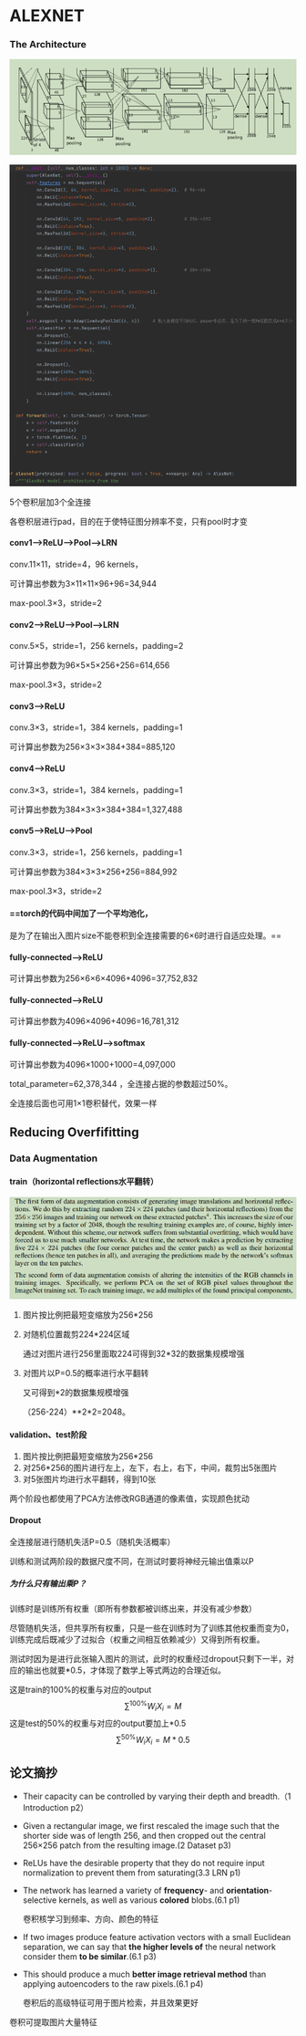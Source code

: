 # ALEXNET

### The Architecture

![image-20220327211041286](https://github.com/SHICUO/Paper-Alexnet/blob/main/notes/alexnet_ar.png)

<img src=".\notes\alexnet_code.png">

5个卷积层加3个全连接

各卷积层进行pad，目的在于使特征图分辨率不变，只有pool时才变

#### conv1-->ReLU-->Pool-->LRN

conv.11×11，stride=4，96 kernels，

可计算出参数为3×11×11×96+96=34,944

max-pool.3×3，stride=2

#### conv2-->ReLU-->Pool-->LRN

conv.5×5，stride=1，256 kernels，padding=2

可计算出参数为96×5×5×256+256=614,656

max-pool.3×3，stride=2

#### conv3-->ReLU

conv.3×3，stride=1，384 kernels，padding=1

可计算出参数为256×3×3×384+384=885,120

#### conv4-->ReLU

conv.3×3，stride=1，384 kernels，padding=1

可计算出参数为384×3×3×384+384=1,327,488

#### conv5-->ReLU-->Pool

conv.3×3，stride=1，256 kernels，padding=1

可计算出参数为384×3×3×256+256=884,992

max-pool.3×3，stride=2

#### ==torch的代码中间加了一个平均池化，

是为了在输出入图片size不能卷积到全连接需要的6×6时进行自适应处理。==

#### fully-connected-->ReLU

可计算出参数为256×6×6×4096+4096=37,752,832

#### fully-connected-->ReLU

可计算出参数为4096×4096+4096=16,781,312

#### fully-connected-->ReLU-->softmax

可计算出参数为4096×1000+1000=4,097,000

total_parameter=62,378,344 ，全连接占据的参数超过50%。

全连接后面也可用1×1卷积替代，效果一样

## **Reducing Overfifitting**

### **Data Augmentation**

#### train（horizontal reflections水平翻转）

![image-20220327222104970](.\notes\data_.png)

1. 图片按比例把最短变缩放为256\*256

2. 对随机位置裁剪224\*224区域

   通过对图片进行256里面取224可得到32\*32的数据集规模增强

3. 对图片以P=0.5的概率进行水平翻转

   又可得到\*2的数据集规模增强

   （256-224）\*\*2\*2=2048。

#### validation、test阶段

1. 图片按比例把最短变缩放为256\*256
2. 对256\*256的图片进行左上，左下，右上，右下，中间，裁剪出5张图片
3. 对5张图片均进行水平翻转，得到10张

两个阶段也都使用了PCA方法修改RGB通道的像素值，实现颜色扰动

#### Dropout

全连接层进行随机失活P=0.5（随机失活概率）

训练和测试两阶段的数据尺度不同，在测试时要将神经元输出值乘以P

##### 为什么只有输出乘P？

训练时是训练所有权重（即所有参数都被训练出来，并没有减少参数）

尽管随机失活，但共享所有权重，只是一些在训练时为了训练其他权重而变为0，训练完成后既减少了过拟合（权重之间相互依赖减少）又得到所有权重。

测试时因为是进行此张输入图片的测试，此时的权重经过dropout只剩下一半，对应的输出也就要\*0.5，才体现了数学上等式两边的合理近似。

这是train的100%的权重与对应的output
$$
\sum^{100\%}W_iX_i=M
$$
这是test的50%的权重与对应的output要加上*0.5
$$
\sum^{50\%}W_iX_i=M*0.5
$$

## 论文摘抄

- Their capacity can be controlled by varying their depth and breadth.（1 Introduction p2） 

- Given a rectangular image, we first rescaled the image such that the shorter side was of length 256, and then cropped out the central 256×256 patch from the resulting image.(2 Dataset p3)

- ReLUs have the desirable property that they do not require input normalization to prevent them from saturating(3.3 LRN p1)

- The network has learned a variety of **frequency**- and **orientation**-selective kernels, as well as various **colored** blobs.(6.1 p1)

  卷积核学习到频率、方向、颜色的特征

- If two images produce feature activation vectors with a small Euclidean separation, we can say that **the higher levels of** the neural network consider them **to be similar**.(6.1 p3)

- This should produce a much **better image retrieval method** than applying autoencoders to the raw pixels.(6.1 p4)

  卷积后的高级特征可用于图片检索，并且效果更好

卷积可提取图片大量特征
